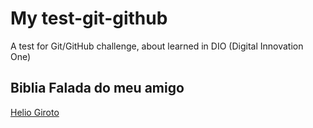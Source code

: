 # My test-git-github
A test for Git/GitHub challenge, about learned in DIO (Digital Innovation One)

## Biblia Falada do meu amigo

[Helio Giroto](https://github.com/HelioGiroto)
